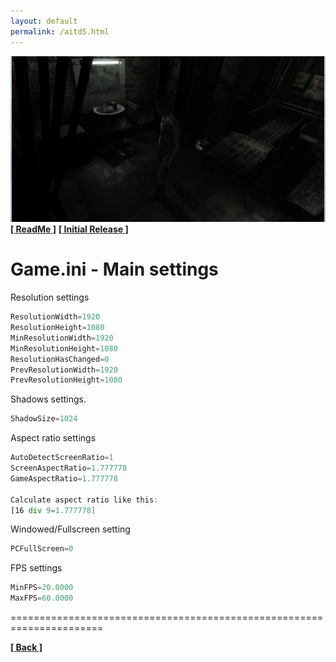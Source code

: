 ```yaml
---
layout: default
permalink: /aitd5.html
---
```

![Screenshot](https://raw.githubusercontent.com/unknownproject/unknownproject.github.io/master/assets/images/aitd5.png)
**[[ ReadMe ]](https://raw.githubusercontent.com/unknownproject/AITD5_Inferno/master/readme.txt)**
**[[ Initial Release ]](https://github.com/unknownproject/AITD5_Inferno/raw/master/Aitd5_patch.zip)**

Game.ini - Main settings
======================================================================
Resolution settings
```asm
ResolutionWidth=1920
ResolutionHeight=1080
MinResolutionWidth=1920
MinResolutionHeight=1080
ResolutionHasChanged=0
PrevResolutionWidth=1920
PrevResolutionHeight=1080
```
Shadows settings.
```asm
ShadowSize=1024
```
Aspect ratio settings
```asm
AutoDetectScreenRatio=1
ScreenAspectRatio=1.777778
GameAspectRatio=1.777778

Calculate aspect ratio like this:
[16 div 9=1.777778]
```
Windowed/Fullscreen setting
```asm
PCFullScreen=0
```
FPS settings
```asm
MinFPS=20.0000
MaxFPS=60.0000
```
======================================================================

**[[ Back ]](./)**	